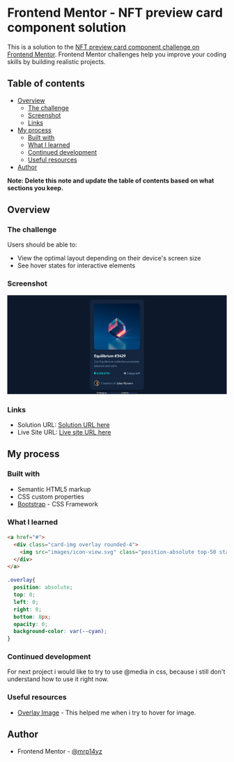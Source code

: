 # Frontend Mentor - NFT preview card component solution

This is a solution to the [NFT preview card component challenge on Frontend Mentor](https://www.frontendmentor.io/challenges/nft-preview-card-component-SbdUL_w0U). Frontend Mentor challenges help you improve your coding skills by building realistic projects. 

## Table of contents

- [Overview](#overview)
  - [The challenge](#the-challenge)
  - [Screenshot](#screenshot)
  - [Links](#links)
- [My process](#my-process)
  - [Built with](#built-with)
  - [What I learned](#what-i-learned)
  - [Continued development](#continued-development)
  - [Useful resources](#useful-resources)
- [Author](#author)

**Note: Delete this note and update the table of contents based on what sections you keep.**

## Overview

### The challenge

Users should be able to:

- View the optimal layout depending on their device's screen size
- See hover states for interactive elements

### Screenshot

![](./screenshot.png)

### Links

- Solution URL: [Solution URL here](https://github.com/mrp14yz/nftpreviewcardchallange)
- Live Site URL: [Live site URL here](https://your-live-site-url.com)

## My process

### Built with

- Semantic HTML5 markup
- CSS custom properties
- [Bootstrap](https://getbootstrap.com/) - CSS Framework

### What I learned

```html
<a href="#">
  <div class="card-img overlay rounded-4">
    <img src="images/icon-view.svg" class="position-absolute top-50 start-50 translate-middle" alt="icon-view">
  </div>
</a>
```
```css
.overlay{
  position: absolute;
  top: 0;
  left: 0;
  right: 0;
  bottom: 8px;
  opacity: 0;
  background-color: var(--cyan);
}
```

### Continued development

For next project i would like to try to use @media in css, because i still don't understand how to use it right now.


### Useful resources

- [Overlay Image](https://www.w3schools.com/howto/howto_css_image_overlay.asp) - This helped me when i try to hover for image.

## Author

- Frontend Mentor - [@mrp14yz](https://www.frontendmentor.io/profile/mrp14yz)
